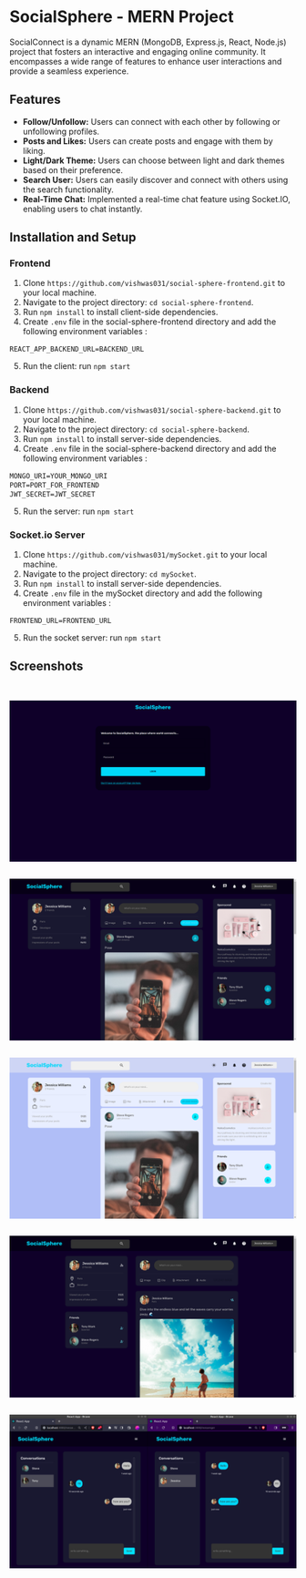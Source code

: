 # SocialSphere - MERN Project

SocialConnect is a dynamic MERN (MongoDB, Express.js, React, Node.js) project that fosters an interactive and engaging online community. It encompasses a wide range of features to enhance user interactions and provide a seamless experience.

## Features

- **Follow/Unfollow:** Users can connect with each other by following or unfollowing profiles.
- **Posts and Likes:** Users can create posts and engage with them by liking.
- **Light/Dark Theme:** Users can choose between light and dark themes based on their preference.
- **Search User:** Users can easily discover and connect with others using the search functionality.
- **Real-Time Chat:** Implemented a real-time chat feature using Socket.IO, enabling users to chat instantly.

## Installation and Setup

### Frontend
1. Clone `https://github.com/vishwas031/social-sphere-frontend.git` to your local machine.
2. Navigate to the project directory: `cd social-sphere-frontend`.
3. Run `npm install` to install client-side dependencies.
4. Create `.env` file in the social-sphere-frontend directory and add the following environment variables :

 ```
 REACT_APP_BACKEND_URL=BACKEND_URL
 ```
5. Run the client: run `npm start`
    
### Backend
  1. Clone `https://github.com/vishwas031/social-sphere-backend.git` to your local machine.
  2. Navigate to the project directory: `cd social-sphere-backend`.
  3. Run `npm install` to install server-side dependencies.
  4. Create `.env` file in the social-sphere-backend directory and add the following environment variables :

  ```
  MONGO_URI=YOUR_MONGO_URI
  PORT=PORT_FOR_FRONTEND
  JWT_SECRET=JWT_SECRET
  ```
5. Run the server: run `npm start`

### Socket.io Server
  1. Clone `https://github.com/vishwas031/mySocket.git` to your local machine.
  2. Navigate to the project directory: `cd mySocket`.
  3. Run `npm install` to install server-side dependencies.
  4. Create `.env` file in the mySocket directory and add the following environment variables :

  ```
  FRONTEND_URL=FRONTEND_URL
  ```
5. Run the socket server: run `npm start`

## Screenshots
<img src="https://github.com/vishwas031/social-sphere-frontend/blob/master/public/1.png" style="margin-top: 30px"  align='center'>
<img src="https://github.com/vishwas031/social-sphere-frontend/blob/master/public/2.png" style="margin-top: 30px"  align='center'>
<img src="https://github.com/vishwas031/social-sphere-frontend/blob/master/public/3.png" style="margin-top: 30px"  align='center'>
<img src="https://github.com/vishwas031/social-sphere-frontend/blob/master/public/4.png" style="margin-top: 30px"  align='center'>
<img src="https://github.com/vishwas031/social-sphere-frontend/blob/master/public/5.png" style="margin-top: 30px"  align='center'>
